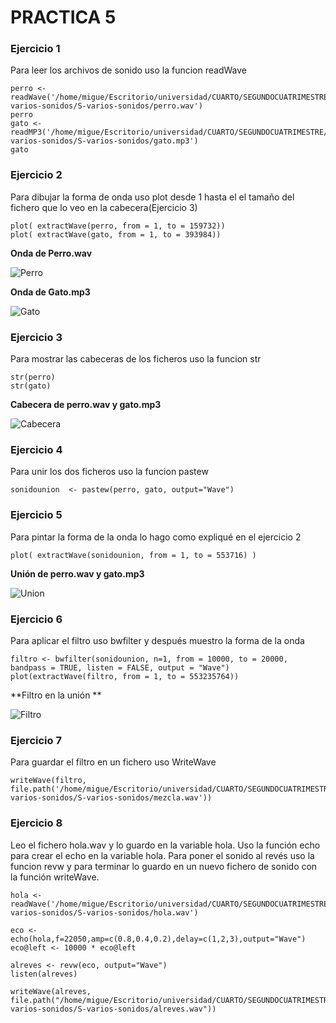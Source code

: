 # PRACTICA 5

### Ejercicio 1

Para leer los archivos de sonido uso la funcion readWave

	perro <- readWave('/home/migue/Escritorio/universidad/CUARTO/SEGUNDOCUATRIMESTRE/PDIH/PRACTICAS/S0/PDIH/P5/S-varios-sonidos/S-varios-sonidos/perro.wav')
	perro
	gato <- readMP3('/home/migue/Escritorio/universidad/CUARTO/SEGUNDOCUATRIMESTRE/PDIH/PRACTICAS/S0/PDIH/P5/S-varios-sonidos/S-varios-sonidos/gato.mp3')
	gato

### Ejercicio 2

Para dibujar la forma de onda uso plot desde 1 hasta el el tamaño del fichero que lo veo en la cabecera(Ejercicio 3)


	plot( extractWave(perro, from = 1, to = 159732))
	plot( extractWave(gato, from = 1, to = 393984))

**Onda de Perro.wav**

![Perro](https://github.com/MIGUE1999/PDIH/blob/main/P5/Multimedia/ej2perro.png)

**Onda de Gato.mp3**

![Gato](https://github.com/MIGUE1999/PDIH/blob/main/P5/Multimedia/ej2gato.png)


### Ejercicio 3

Para mostrar las cabeceras de los ficheros uso la funcion str

	str(perro)
	str(gato)

**Cabecera de perro.wav y gato.mp3**

![Cabecera](https://github.com/MIGUE1999/PDIH/blob/main/P5/Multimedia/ej3.png)


### Ejercicio 4

Para unir los dos ficheros uso la funcion pastew

	sonidounion  <- pastew(perro, gato, output="Wave")

### Ejercicio 5

Para pintar la forma de la onda lo hago como expliqué en el ejercicio 2

	plot( extractWave(sonidounion, from = 1, to = 553716) )

**Unión de perro.wav y gato.mp3**

![Union](https://github.com/MIGUE1999/PDIH/blob/main/P5/Multimedia/ej5sonidounion.png)


### Ejercicio 6

Para aplicar el filtro uso bwfilter y después muestro la forma de la onda

	filtro <- bwfilter(sonidounion, n=1, from = 10000, to = 20000, bandpass = TRUE, listen = FALSE, output = "Wave")
	plot(extractWave(filtro, from = 1, to = 553235764))

**Filtro en la unión **

![Filtro](https://github.com/MIGUE1999/PDIH/blob/main/P5/Multimedia/ej6filtro.png)


### Ejercicio 7 

Para guardar el filtro en un fichero uso WriteWave

	writeWave(filtro, file.path('/home/migue/Escritorio/universidad/CUARTO/SEGUNDOCUATRIMESTRE/PDIH/PRACTICAS/S0/PDIH/P5/S-varios-sonidos/S-varios-sonidos/mezcla.wav'))

### Ejercicio 8 

Leo el fichero hola.wav y lo guardo en la variable hola. Uso la función echo para crear el echo en la variable hola. Para poner el sonido al revés uso la funcion revw y para terminar lo guardo en un nuevo fichero de sonido con la función writeWave.

	hola <-  readWave('/home/migue/Escritorio/universidad/CUARTO/SEGUNDOCUATRIMESTRE/PDIH/PRACTICAS/S0/PDIH/P5/S-varios-sonidos/S-varios-sonidos/hola.wav')

	eco <- echo(hola,f=22050,amp=c(0.8,0.4,0.2),delay=c(1,2,3),output="Wave")
	eco@left <- 10000 * eco@left

	alreves <- revw(eco, output="Wave")
	listen(alreves)

	writeWave(alreves, file.path("/home/migue/Escritorio/universidad/CUARTO/SEGUNDOCUATRIMESTRE/PDIH/PRACTICAS/S0/PDIH/P5/S-varios-sonidos/S-varios-sonidos/alreves.wav"))














